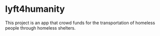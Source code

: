 # lyft4humanity
This project is an app that crowd funds for the transportation of homeless people through homeless shelters. 
